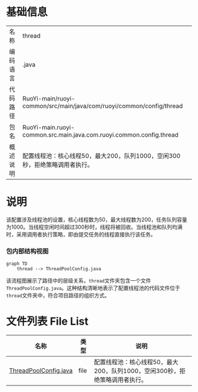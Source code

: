 # 基础信息

|      |      |
|------|------|
| 名称 | thread |
| 编码语言 | .java |
| 代码路径 | RuoYi-main/ruoyi-common/src/main/java/com/ruoyi/common/config/thread |
| 包名 | RuoYi-main.ruoyi-common.src.main.java.com.ruoyi.common.config.thread |
| 概述说明 | 配置线程池：核心线程50，最大200，队列1000，空闲300秒，拒绝策略调用者执行。 |

# 说明

该配置涉及线程池的设置，核心线程数为50，最大线程数为200，任务队列容量为1000。当线程空闲时间超过300秒时，线程将被回收。当线程池和队列均满时，采用调用者执行策略，即由提交任务的线程直接执行该任务。


### 包内部结构视图

```mermaid
graph TD
    thread --> ThreadPoolConfig.java
```

该流程图展示了路径中的层级关系，`thread`文件夹包含一个文件`ThreadPoolConfig.java`。这种结构清晰地表示了配置线程池的代码文件位于`thread`文件夹中，符合项目路径的组织方式。

# 文件列表 File List

| 名称   | 类型  | 说明 |
|-------|------|-------------|
| [ThreadPoolConfig.java](ThreadPoolConfig.md) | file | 配置线程池：核心线程50，最大200，队列1000，空闲300秒，拒绝策略调用者执行。 |


